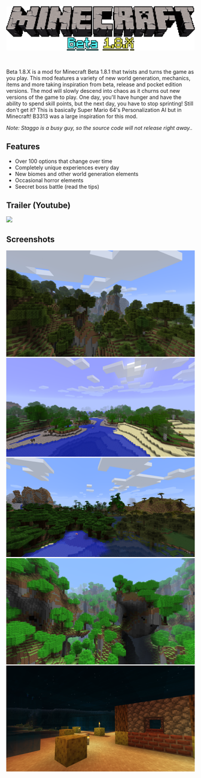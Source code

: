 <br>
<p align="center">
    <img src="logo.png">
</p>
<br>

Beta 1.8.X is a mod for Minecraft Beta 1.8.1 that twists and turns the game as you play. This mod features a variety of new world generation, mechanics, items and more taking inspiration from beta, release and pocket edition versions. The mod will slowly descend into chaos as it churns out new versions of the game to play. One day, you'll have hunger and have the ability to spend skill points, but the next day, you have to stop sprinting! Still don't get it? This is basically Super Mario 64's Personalization AI but in Minecraft! B3313 was a large inspiration for this mod.

*Note: Staggo is a busy guy, so the source code will not release right away..*

## Features
- Over 100 options that change over time
- Completely unique experiences every day
- New biomes and other world generation elements
- Occasional horror elements
- Seecret boss battle (read the tips)

## Trailer (Youtube)
[![](https://img.youtube.com/vi/uDcRNHI2C4c/0.jpg)](https://youtu.be/uDcRNHI2C4c)

## Screenshots
![](img/-neutral.png)
![](img/2023-10-02_20.00.44.png)
![](img/2023-10-02_18.41.34.png)
![](img/-chaotic.png)
![](img/2023-10-12_18.12.30.png)
